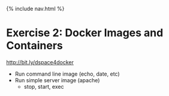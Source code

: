 {% include nav.html %}
# Exercise 2:  Docker Images and Containers

http://bit.ly/dspace4docker

- Run command line image (echo, date, etc)
- Run simple server image (apache)
  - stop, start, exec
